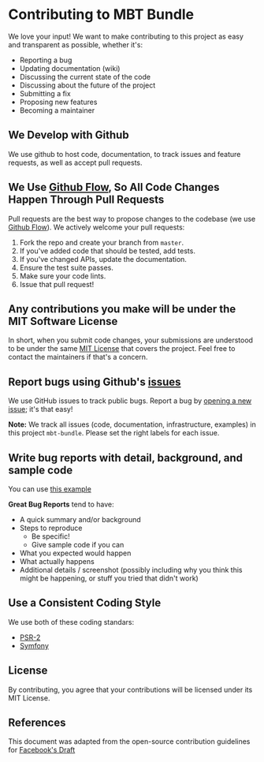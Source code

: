 # Contributing to MBT Bundle
We love your input! We want to make contributing to this project as easy and transparent as possible, whether it's:

- Reporting a bug
- Updating documentation (wiki)
- Discussing the current state of the code
- Discussing about the future of the project
- Submitting a fix
- Proposing new features
- Becoming a maintainer

## We Develop with Github
We use github to host code, documentation, to track issues and feature requests, as well as accept pull requests.

## We Use [Github Flow](https://guides.github.com/introduction/flow/index.html), So All Code Changes Happen Through Pull Requests
Pull requests are the best way to propose changes to the codebase (we use [Github Flow](https://guides.github.com/introduction/flow/index.html)). We actively welcome your pull requests:

1. Fork the repo and create your branch from `master`.
2. If you've added code that should be tested, add tests.
3. If you've changed APIs, update the documentation.
4. Ensure the test suite passes.
5. Make sure your code lints.
6. Issue that pull request!

## Any contributions you make will be under the MIT Software License
In short, when you submit code changes, your submissions are understood to be under the same [MIT License](http://choosealicense.com/licenses/mit/) that covers the project. Feel free to contact the maintainers if that's a concern.

## Report bugs using Github's [issues](https://github.com/tienvx/mbt-bundle/issues)
We use GitHub issues to track public bugs. Report a bug by [opening a new issue](https://github.com/tienvx/mbt-bundle/issues/new); it's that easy!

**Note:** We track all issues (code, documentation, infrastructure, examples) in this project `mbt-bundle`. Please set the right labels for each issue.

## Write bug reports with detail, background, and sample code
You can use [this example](https://gist.github.com/carlo/3402842)

**Great Bug Reports** tend to have:

- A quick summary and/or background
- Steps to reproduce
  - Be specific!
  - Give sample code if you can
- What you expected would happen
- What actually happens
- Additional details / screenshot (possibly including why you think this might be happening, or stuff you tried that didn't work)

## Use a Consistent Coding Style
We use both of these coding standars:

* [PSR-2](https://www.php-fig.org/psr/psr-2/)
* [Symfony](https://symfony.com/doc/current/contributing/code/standards.html)

## License
By contributing, you agree that your contributions will be licensed under its MIT License.

## References
This document was adapted from the open-source contribution guidelines for [Facebook's Draft](https://github.com/facebook/draft-js/blob/a9316a723f9e918afde44dea68b5f9f39b7d9b00/CONTRIBUTING.md)
